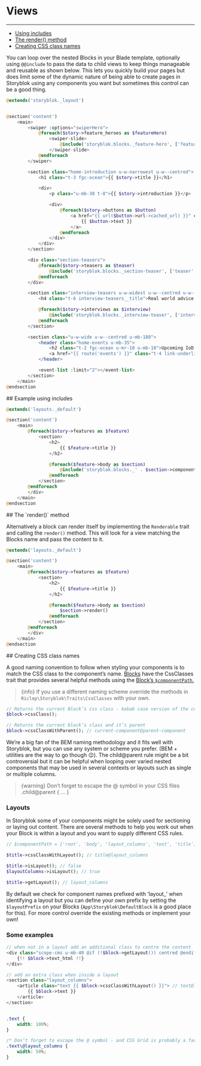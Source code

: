 # Views

---

- [Using includes](#using-includes)
- [The render() method](#the-render-method)
- [Creating CSS class names](#creating-css-class-names)


You can loop over the nested Blocks in your Blade template, optionally using `@@include` to pass the data to child views to keep things manageable and reusable as shown below. This lets you quickly build your pages but does limit some of the dynamic nature of being able to create pages in Storyblok using any components you want but sometimes this control can be a good thing.


```php
@extends('storyblok._layout')


@section('content')
	<main>
		<swiper :options="swiperHero">
			@foreach($story->feature_heroes as $featureHero)
				<swiper-slide>
					@include('storyblok.blocks._feature-hero', ['featureHero' => $featureHero])
				</swiper-slide>
			@endforeach
		</swiper>

		<section class="home-introduction u-w-narrowest u-w--centred">
			<h1 class="t-3 fgc-ocean">{{ $story->title }}</h1>

			<div>
				<p class="u-mb-30 t-8">{{ $story->introduction }}</p>

				<div>
					@foreach($story->buttons as $button)
						<a href="{{ url($button->url->cached_url) }}" class="button {{ $button->cssClass() }}">
                            {{ $button->text }}
                        </a>
					@endforeach
				</div>
			</div>
		</section>

		<div class="section-teasers">
			@foreach($story->teasers as $teaser)
				@include('storyblok.blocks._section-teaser', ['teaser' => $teaser])
			@endforeach
		</div>

		<section class="interview-teasers u-w-widest u-w--centred u-w--m-flush u-mt-100 u-mb-100">
			<h4 class="t-6 interview-teasers__title">Real world advice and inspiration</h4>

			@foreach($story->interviews as $interview)
				@include('storyblok.blocks._interview-teaser', ['interview' => $interview])
			@endforeach
		</section>

		<section class="u-w-wide u-w--centred u-mb-180">
			<header class="home-events u-mb-35">
				<h2 class="t-2 fgc-ocean u-mr-10 u-mb-10">Upcoming IoD events</h2>
				<a href="{{ route('events') }}" class="t-4 link-underlined link-ocean">See all events</a>
			</header>

			<event-list :limit="2"></event-list>
		</section>
	</main>
@endsection

```

<a name="using-includes">
## Example using includes
</a>

```php
@extends('layouts._default')

@section('content')
	<main>
		@foreach($story->features as $feature)
			<section>
				<h2>
					{{ $feature->title }}
				</h2>

				@foreach($feature->body as $section)
					@include('storyblok.blocks._' . $section->component(), ['content' => $section])
				@endforeach
			</section>
		@endforeach
		</div>
	</main>
@endsection
```


<a name="the-render-method">
## The `render()` method
</a>

Alternatively a block can render itself by implementing the `Renderable` trait and calling the `render()` method. This will look for a view matching the Blocks name and pass the content to it.

```php
@extends('layouts._default')

@section('content')
	<main>
		@foreach($story->features as $feature)
			<section>
				<h2>
					{{ $feature->title }}
				</h2>

				@foreach($feature->body as $section)
					$section->render()
				@endforeach
			</section>
		@endforeach
		</div>
	</main>
@endsection
```


<a name="creating-css-class-names">
## Creating CSS class names
</a>

A good naming convention to follow when styling your components is to match the CSS class to the component’s name. [Blocks](/{{route}}/{{version}}/blocks) have the CssClasses trait that provides several helpful methods using the [Block’s `$componentPath`.](/{{route}}/{{version}}/blocks#getting-a-blocks-position)

> {info} If you use a different naming scheme override the methods in `Riclep\Storyblok\Traits\CssClasses` with your own.

```php
// Returns the current Block’s css class - kebab case version of the component name
$block->cssClass();

// Returns the current block’s class and it’s parent
$block->cssClassWithParent(); // current-component@parent-component
```

We’re a big fan of the BEM naming methodology and it fits well with Storyblok, but you can use any system or scheme you prefer. (BEM + utilities are the way to go though 😉). The child@parent rule might be a bit controversial but it can be helpful when looping over varied nested components that may be used in several contexts or layouts such as single or multiple columns.

> {warning} Don’t forget to escape the @ symbol in your CSS files .child\@parent { ... }

### Layouts

In Storyblok some of your components might be solely used for sectioning or laying out content. There are several methods to help you work out when your Block is within a layout and you want to supply different CSS rules.

```php
// $componentPath = ['root', 'body', 'layout_columns', 'text', 'title']

$title->cssClassWithLayout(); // title@layout_columns

$title->isLayout(); // false
$layoutColumns->isLayout(); // true

$title->getLayout(); // layout_columns
```

By default we check for component names prefixed with ‘layout_’ when identifying a layout but you can define your own prefix by setting the `$layoutPrefix` on your Blocks (`App\Storyblok\DefaultBlock` is a good place for this). For more control override the existing methods or implement your own!


### Some examples

```php
// when not in a layout add an additional class to centre the content
<div class="scope-cms u-mb-40 @if (!$block->getLayout()) centred @endif">
	{!! $block->text_html !!}
</div>

// add an extra class when inside a layout
<section class="layout_columns">
    <article class="text {{ $block->cssClassWithLayout() }}"> // text@layout_columns
        {{ $block->text }}
    </article>
</section>

```

```css

.text {
    width: 100%;
}

/* Don’t forget to escape the @ symbol - and CSS Grid is probably a far better way to achieve outcome */
.text\@layout_columns {
    width: 50%;
}
```

